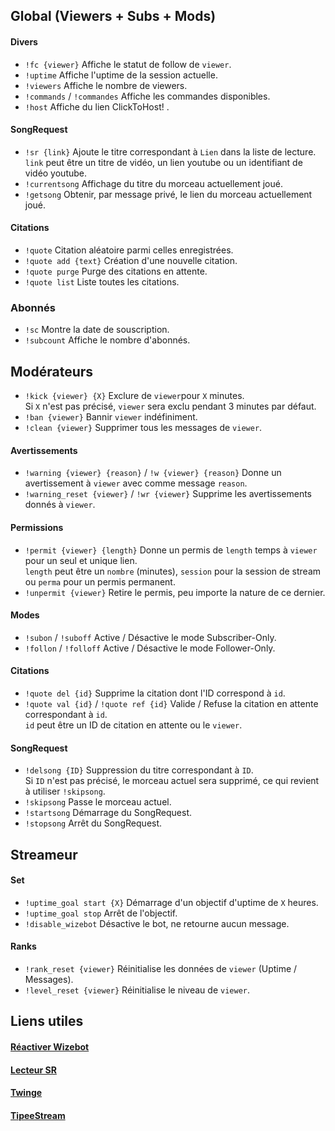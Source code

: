 ## Global (Viewers + Subs + Mods)

#### Divers
- `!fc {viewer}` Affiche le statut de follow de `viewer`.  
- `!uptime` Affiche l'uptime de la session actuelle.  
- `!viewers` Affiche le nombre de viewers.  
- `!commands` / `!commandes` Affiche les commandes disponibles.  
- `!host` Affiche du lien ClickToHost! .  
#### SongRequest
- `!sr {link}` Ajoute le titre correspondant à `Lien` dans la liste de lecture.  
`link` peut être un titre de vidéo, un lien youtube ou un identifiant de vidéo youtube.   
- `!currentsong` Affichage du titre du morceau actuellement joué.  
- `!getsong` Obtenir, par message privé, le lien du morceau actuellement joué.  
#### Citations
- `!quote` Citation aléatoire parmi celles enregistrées.  
- `!quote add {text}` Création d'une nouvelle citation.
- `!quote purge` Purge des citations en attente.
- `!quote list` Liste toutes les citations.

### Abonnés
- `!sc` Montre la date de souscription.  
- `!subcount` Affiche le nombre d'abonnés.  


## Modérateurs  
- `!kick {viewer} {X}` Exclure de `viewer`pour `X` minutes.  
Si `X` n'est pas précisé, `viewer` sera exclu pendant 3 minutes par défaut.   
- `!ban {viewer}` Bannir `viewer` indéfiniment.  
- `!clean {viewer}` Supprimer tous les messages de `viewer`.  
#### Avertissements  
- `!warning {viewer} {reason}` / `!w {viewer} {reason}` Donne un avertissement à `viewer` avec comme message `reason`.  
- `!warning_reset {viewer}` / `!wr {viewer}` Supprime les avertissements donnés à `viewer`.    
#### Permissions  
- `!permit {viewer} {length}` Donne un permis de `length` temps à `viewer` pour un seul et unique lien.  
`length` peut être un `nombre` (minutes), `session` pour la session de stream ou `perma` pour un permis permanent.  
- `!unpermit {viewer}` Retire le permis, peu importe la nature de ce dernier.  
#### Modes  
- `!subon` / `!suboff` Active / Désactive le mode Subscriber-Only.  
- `!follon` / `!folloff` Active / Désactive le mode Follower-Only.  
#### Citations  
- `!quote del {id}` Supprime la citation dont l'ID correspond à `id`.  
- `!quote val {id}` / `!quote ref {id}` Valide / Refuse la citation en attente correspondant à `id`.  
`id` peut être un ID de citation en attente ou le `viewer`.  
#### SongRequest
- `!delsong {ID}` Suppression du titre correspondant à `ID`.  
Si `ID` n'est pas précisé, le morceau actuel sera supprimé, ce qui revient à utiliser `!skipsong`.  
- `!skipsong` Passe le morceau actuel.  
- `!startsong` Démarrage du SongRequest.  
- `!stopsong` Arrêt du SongRequest.  

## Streameur
#### Set
- `!uptime_goal start {X}` Démarrage d'un objectif d'uptime de `X` heures.  
- `!uptime_goal stop` Arrêt de l'objectif.  
- `!disable_wizebot` Désactive le bot, ne retourne aucun message.  
#### Ranks
- `!rank_reset {viewer}` Réinitialise les données de `viewer` (Uptime / Messages).  
- `!level_reset {viewer}` Réinitialise le niveau de `viewer`.  

## Liens utiles
#### [Réactiver Wizebot](https://panel.wizebot.tv/dashboard)  
#### [Lecteur SR](https://tools.wizebot.tv/song_request/)  
#### [Twinge](https://twinge.tv/channels/kaynabx)
#### [TipeeStream](https://www.tipeeestream.com/dashboard/)
